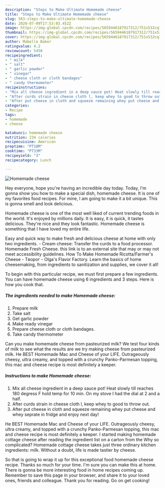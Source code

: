 ```yaml
---
description: "Steps to Make Ultimate Homemade cheese"
title: "Steps to Make Ultimate Homemade cheese"
slug: 563-steps-to-make-ultimate-homemade-cheese
date: 2020-07-09T17:53:03.452Z
image: https://img-global.cpcdn.com/recipes/5659446187917312/751x532cq70/homemade-cheese-recipe-main-photo.jpg
thumbnail: https://img-global.cpcdn.com/recipes/5659446187917312/751x532cq70/homemade-cheese-recipe-main-photo.jpg
cover: https://img-global.cpcdn.com/recipes/5659446187917312/751x532cq70/homemade-cheese-recipe-main-photo.jpg
author: Mabelle Baker
ratingvalue: 4.2
reviewcount: 5450
recipeingredient:
- " milk"
- " salt"
- " garlic powder"
- " vinegar"
- " cheese cloth or cloth bandages"
- " candy thermometer"
recipeinstructions:
- "Mix all cheese ingredient in a deep sauce pot! Heat slowly till reaches 180 degress F  hold temp for 10 min. On my stove I had the dial at 2 and a half."
- "After curds strain in cheese cloth l, keep whey to good to throw out."
- "After put cheese in cloth and squeeze remaining whey put cheese and whey seprate in fridge and enjoy next day!"
categories:
- Recipe
tags:
- homemade
- cheese

katakunci: homemade cheese 
nutrition: 234 calories
recipecuisine: American
preptime: "PT18M"
cooktime: "PT33M"
recipeyield: "3"
recipecategory: Lunch

---
```



![Homemade cheese](https://img-global.cpcdn.com/recipes/5659446187917312/751x532cq70/homemade-cheese-recipe-main-photo.jpg)

Hey everyone, hope you're having an incredible day today. Today, I'm gonna show you how to make a special dish, homemade cheese. It is one of my favorites food recipes. For mine, I am going to make it a bit unique. This is gonna smell and look delicious.

Homemade cheese is one of the most well liked of current trending foods in the world. It's enjoyed by millions daily. It is easy, it is quick, it tastes delicious. They're nice and they look fantastic. Homemade cheese is something that I have loved my entire life.

Easy and quick way to make fresh and delicious cheese at home with only two ingredients. - Cream cheese: Transfer the curds to a food processor. Homemade Fresh Cheese. this link is to an external site that may or may not meet accessibility guidelines. How To Make Homemade Ricotta/Farmer&#39;s Cheese - Tворог - Olga&#39;s Flavor Factory. Learn the basics of home cheesemaking, from ingredients to sanitization and supplies, we cover it all!


To begin with this particular recipe, we must first prepare a few ingredients. You can have homemade cheese using 6 ingredients and 3 steps. Here is how you cook that.

<!--inarticleads1-->

##### The ingredients needed to make Homemade cheese:

1. Prepare  milk
1. Take  salt
1. Get  garlic powder
1. Make ready  vinegar
1. Prepare  cheese cloth or cloth bandages.
1. Take  candy thermometer


Can you make homemade cheese from pasteurized milk? We test four kinds of milk to see what the results are we try making cheese from pasteurized milk. He BEST Homemade Mac and Cheese of your LIFE. Outrageously cheesy, ultra creamy, and topped with a crunchy Panko-Parmesan topping, this mac and cheese recipe is most definitely a keeper. 

<!--inarticleads2-->

##### Instructions to make Homemade cheese:

1. Mix all cheese ingredient in a deep sauce pot! Heat slowly till reaches 180 degress F  hold temp for 10 min. On my stove I had the dial at 2 and a half.
1. After curds strain in cheese cloth l, keep whey to good to throw out.
1. After put cheese in cloth and squeeze remaining whey put cheese and whey seprate in fridge and enjoy next day!


He BEST Homemade Mac and Cheese of your LIFE. Outrageously cheesy, ultra creamy, and topped with a crunchy Panko-Parmesan topping, this mac and cheese recipe is most definitely a keeper. I started making homemade cottage cheese after reading the ingredient list on a carton from the Why so complicated? Homemade cottage cheese takes just three ordinary kitchen ingredients: milk. Without a doubt, life is made tastier by cheese. 

So that is going to wrap it up for this exceptional food homemade cheese recipe. Thanks so much for your time. I'm sure you can make this at home. There is gonna be more interesting food in home recipes coming up. Remember to save this page in your browser, and share it to your loved ones, friends and colleague. Thank you for reading. Go on get cooking!
